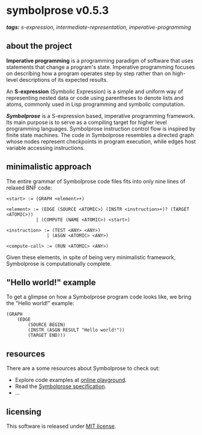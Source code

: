 # symbolprose v0.5.3

_**tags:** s-expression, intermediate-representation, imperative-programming_

## about the project

**Imperative programming** is a programming paradigm of software that uses statements that change a program's state. Imperative programming focuses on describing how a program operates step by step rather than on high-level descriptions of its expected results.

An **S-expression** (Symbolic Expression) is a simple and uniform way of representing nested data or code using parentheses to denote lists and atoms, commonly used in Lisp programming and symbolic computation.

_**Symbolprose**_ is a S-expression based, imperative programming framework. Its main purpose is to serve as a compiling target for higher level programming languages. Symbolprose instruction control flow is inspired by finite state machines. The code in Symbolprose resembles a directed graph whose nodes represent checkpoints in program execution, while edges host variable accessing instructions.

## minimalistic approach

The entire grammar of Symbolprose code files fits into only nine lines of relaxed BNF code:

```
<start> := (GRAPH <element>+)

<element> := (EDGE (SOURCE <ATOMIC>) (INSTR <instruction>+)? (TARGET <ATOMIC>))
           | (COMPUTE (NAME <ATOMIC>) <start>)

<instruction> := (TEST <ANY> <ANY>)
               | (ASGN <ATOMIC> <ANY>)

<compute-call> := (RUN <ATOMIC> <ANY>)
```

Given these elements, in spite of being very minimalistic framework, Symbolprose is computationally complete.

## "Hello world!" example

To get a glimpse on how a Symbolprose program code looks like, we bring the "Hello world!" example:

```
(GRAPH
    (EDGE
        (SOURCE BEGIN)
        (INSTR (ASGN RESULT "Hello world!"))
        (TARGET END)))
```

## resources

There are a some resources about Symbolprose to check out:
- Explore code examples at [online playground](https://tearflake.github.io/symbolprose/playground/).
- Read the [Symbolprose specification](https://tearflake.github.io/symbolprose/docs/symbolprose).
- ...

## licensing

This software is released under [MIT license](LICENSE).


